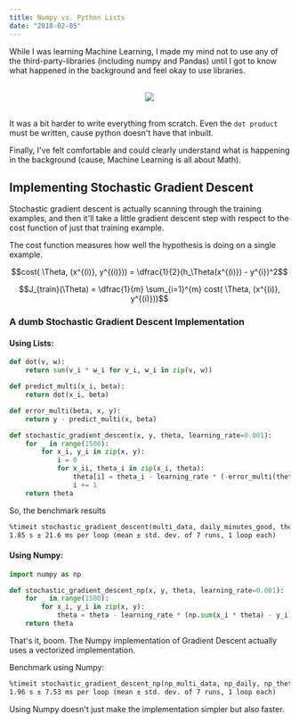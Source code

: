```yaml
---
title: Numpy vs. Python Lists
date: "2018-02-05"
---
```


While I was learning Machine Learning, I made my mind not to use any of the third-party-libraries (including numpy and Pandas) until I got to know what  happened in the background and feel okay to use libraries.
<!-- more -->

<div align="center">
    <br />
  <img src="https://www.dropbox.com/s/dxtooh0s29f0v8u/numpy-python.png?raw=1"><br><br>
</div>


It was a bit harder to write everything from scratch. Even the `dot product` must be written, cause python doesn't have that inbuilt.

Finally, I've felt comfortable and could clearly understand what is happening in the background (cause, Machine Learning is all about Math).

## Implementing Stochastic Gradient Descent

Stochastic gradient descent is actually scanning through the training examples, and then it'll take a little gradient descent step with respect to the cost function of just that training example.

The cost function measures how well the hypothesis is doing on a single example. 

<div align="center">

$$cost( \Theta, (x^{(i)}, y^{(i)})) = \dfrac{1}{2}(h_\Theta(x^{(i)}) - y^{i})^2$$

$$J_{train}(\Theta)  = \dfrac{1}{m} \sum_{i=1}^{m} cost( \Theta, (x^{(i)}, y^{(i)}))$$
</div>

### A dumb Stochastic Gradient Descent Implementation

#### Using Lists:

```python
def dot(v, w):
    return sum(v_i * w_i for v_i, w_i in zip(v, w))

def predict_multi(x_i, beta):
    return dot(x_i, beta)

def error_multi(beta, x, y):
    return y - predict_multi(x, beta)

def stochastic_gradient_descent(x, y, theta, learning_rate=0.001):
    for _ in range(1500):
        for x_i, y_i in zip(x, y):
            i = 0
            for x_ii, theta_i in zip(x_i, theta):
                theta[i] = theta_i - learning_rate * (-error_multi(theta, x_i, y_i)) * x_ii
                i += 1
    return theta
```

So, the benchmark results

```md
%timeit stochastic_gradient_descent(multi_data, daily_minutes_good, theta)
1.85 s ± 21.6 ms per loop (mean ± std. dev. of 7 runs, 1 loop each)
```


#### Using Numpy:
```python
import numpy as np

def stochastic_gradient_descent_np(x, y, theta, learning_rate=0.001):
    for _ in range(1500):
        for x_i, y_i in zip(x, y):
            theta = theta - learning_rate * (np.sum(x_i * theta) - y_i) * x_i
    return theta
```

That's it, boom. The Numpy implementation of Gradient Descent actually uses a vectorized implementation.

Benchmark using Numpy:

```md
%timeit stochastic_gradient_descent_np(np_multi_data, np_daily, np_theta)
1.96 s ± 7.53 ms per loop (mean ± std. dev. of 7 runs, 1 loop each)
```

Using Numpy doesn't just make the implementation simpler but also faster.
